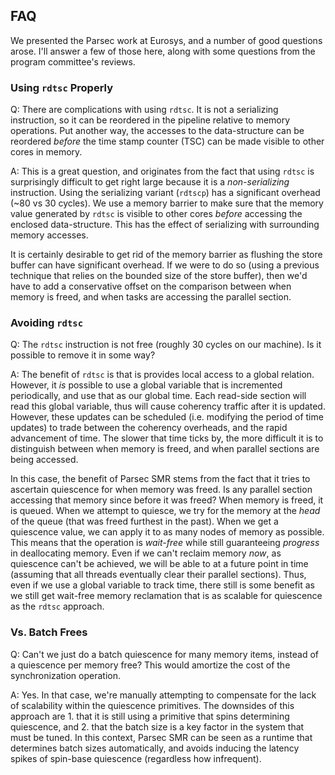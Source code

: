 ## FAQ

We presented the Parsec work at Eurosys, and a number of good questions arose.
I'll answer a few of those here, along with some questions from the program committee's reviews.

### Using `rdtsc` Properly

Q: There are complications with using `rdtsc`.
It is not a serializing instruction, so it can be reordered in the pipeline relative to memory operations.
Put another way, the accesses to the data-structure can be reordered *before* the time stamp counter (TSC) can be made visible to other cores in memory.

A: This is a great question, and originates from the fact that using `rdtsc` is surprisingly difficult to get right large because it is a *non-serializing* instruction.
Using the serializing variant (`rdtscp`) has a significant overhead (~80 vs 30 cycles).
We use a memory barrier to make sure that the memory value generated by `rdtsc` is visible to other cores *before* accessing the enclosed data-structure.
This has the effect of serializing with surrounding memory accesses.

It is certainly desirable to get rid of the memory barrier as flushing the store buffer can have significant overhead.
If we were to do so (using a previous technique that relies on the bounded size of the store buffer), then we'd have to add a conservative offset on the comparison between when memory is freed, and when tasks are accessing the parallel section.

### Avoiding `rdtsc`

Q: The `rdtsc` instruction is not free (roughly 30 cycles on our machine).
Is it possible to remove it in some way?

A: The benefit of `rdtsc` is that is provides local access to a global relation.
However, it *is* possible to use a global variable that is incremented periodically, and use that as our global time.
Each read-side section will read this global variable, thus will cause coherency traffic after it is updated.
However, these updates can be scheduled (i.e. modifying the period of time updates) to trade between the coherency overheads, and the rapid advancement of time.
The slower that time ticks by, the more difficult it is to distinguish between when memory is freed, and when parallel sections are being accessed.

In this case, the benefit of Parsec SMR stems from the fact that it tries to ascertain quiescence for when memory was freed.
Is any parallel section accessing that memory since before it was freed?
When memory is freed, it is queued.
When we attempt to quiesce, we try for the memory at the *head* of the queue (that was freed furthest in the past).
When we get a quiescence value, we can apply it to as many nodes of memory as possible.
This means that the operation is *wait-free* while still guaranteeing *progress* in deallocating memory.
Even if we can't reclaim memory *now*, as quiescence can't be achieved, we will be able to at a future point in time (assuming that all threads eventually clear their parallel sections).
Thus, even if we use a global variable to track time, there still is some benefit as we still get wait-free memory reclamation that is as scalable for quiescence as the `rdtsc` approach.

### Vs. Batch Frees

Q: Can't we just do a batch quiescence for many memory items, instead of a quiescence per memory free?
This would amortize the cost of the synchronization operation.

A: Yes.
In that case, we're manually attempting to compensate for the lack of scalability within the quiescence primitives.
The downsides of this approach are 1. that it is still using a primitive that spins determining quiescence, and 2. that the batch size is a key factor in the system that must be tuned.
In this context, Parsec SMR can be seen as a runtime that determines batch sizes automatically, and avoids inducing the latency spikes of spin-base quiescence (regardless how infrequent).
